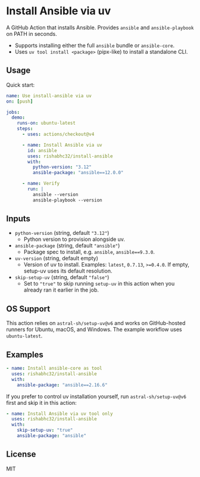 # Install Ansible via uv

A GitHub Action that installs Ansible. Provides `ansible` and `ansible-playbook` on PATH in seconds.

- Supports installing either the full `ansible` bundle or `ansible-core`.
- Uses `uv tool install <package>` (pipx-like) to install a standalone CLI.

## Usage

Quick start:

```yaml
name: Use install-ansible via uv
on: [push]

jobs:
  demo:
    runs-on: ubuntu-latest
    steps:
      - uses: actions/checkout@v4

      - name: Install Ansible via uv
        id: ansible
        uses: rishabhc32/install-ansible
        with:
          python-version: "3.12"
          ansible-package: "ansible==12.0.0"

      - name: Verify
        run: |
          ansible --version
          ansible-playbook --version
```

## Inputs

- `python-version` (string, default `"3.12"`)
  - Python version to provision alongside uv.
- `ansible-package` (string, default `"ansible"`)
  - Package spec to install, e.g. `ansible`, `ansible==9.3.0`.
- `uv-version` (string, default empty)
  - Version of uv to install. Examples: `latest`, `0.7.13`, `>=0.4.0`. If empty, setup-uv uses its default resolution.
- `skip-setup-uv` (string, default `"false"`)
  - Set to `"true"` to skip running `setup-uv` in this action when you already ran it earlier in the job.

 

## OS Support

This action relies on `astral-sh/setup-uv@v6` and works on GitHub-hosted runners for Ubuntu, macOS, and Windows. The example workflow uses `ubuntu-latest`.

## Examples
```yaml
- name: Install ansible-core as tool
  uses: rishabhc32/install-ansible
  with:
    ansible-package: "ansible==2.16.6"
```

If you prefer to control uv installation yourself, run `astral-sh/setup-uv@v6` first and skip it in this action:

```yaml
- name: Install Ansible via uv tool only
  uses: rishabhc32/install-ansible
  with:
    skip-setup-uv: "true"
    ansible-package: "ansible"
```

## License
MIT
